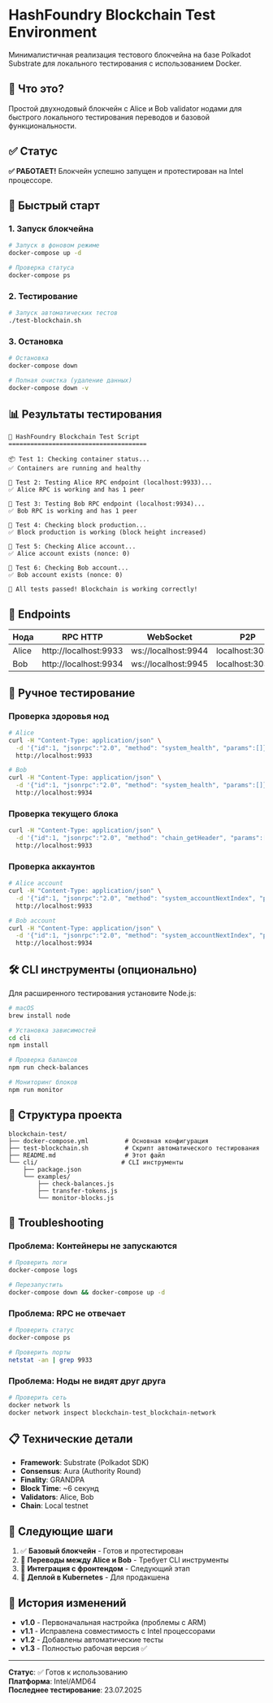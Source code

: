 # HashFoundry Blockchain Test Environment

Минималистичная реализация тестового блокчейна на базе Polkadot Substrate для локального тестирования с использованием Docker.

## 🎯 Что это?

Простой двухнодовый блокчейн с Alice и Bob validator нодами для быстрого локального тестирования переводов и базовой функциональности.

## ✅ Статус

**✅ РАБОТАЕТ!** Блокчейн успешно запущен и протестирован на Intel процессоре.

## 🚀 Быстрый старт

### 1. Запуск блокчейна
```bash
# Запуск в фоновом режиме
docker-compose up -d

# Проверка статуса
docker-compose ps
```

### 2. Тестирование
```bash
# Запуск автоматических тестов
./test-blockchain.sh
```

### 3. Остановка
```bash
# Остановка
docker-compose down

# Полная очистка (удаление данных)
docker-compose down -v
```

## 📊 Результаты тестирования

```
🚀 HashFoundry Blockchain Test Script
======================================

📦 Test 1: Checking container status...
✅ Containers are running and healthy

📡 Test 2: Testing Alice RPC endpoint (localhost:9933)...
✅ Alice RPC is working and has 1 peer

📡 Test 3: Testing Bob RPC endpoint (localhost:9934)...
✅ Bob RPC is working and has 1 peer

🔗 Test 4: Checking block production...
✅ Block production is working (block height increased)

👩 Test 5: Checking Alice account...
✅ Alice account exists (nonce: 0)

👨 Test 6: Checking Bob account...
✅ Bob account exists (nonce: 0)

🎉 All tests passed! Blockchain is working correctly!
```

## 🔗 Endpoints

| Нода | RPC HTTP | WebSocket | P2P |
|------|----------|-----------|-----|
| Alice | http://localhost:9933 | ws://localhost:9944 | localhost:30333 |
| Bob | http://localhost:9934 | ws://localhost:9945 | localhost:30334 |

## 🧪 Ручное тестирование

### Проверка здоровья нод
```bash
# Alice
curl -H "Content-Type: application/json" \
  -d '{"id":1, "jsonrpc":"2.0", "method": "system_health", "params":[]}' \
  http://localhost:9933

# Bob  
curl -H "Content-Type: application/json" \
  -d '{"id":1, "jsonrpc":"2.0", "method": "system_health", "params":[]}' \
  http://localhost:9934
```

### Проверка текущего блока
```bash
curl -H "Content-Type: application/json" \
  -d '{"id":1, "jsonrpc":"2.0", "method": "chain_getHeader", "params":[]}' \
  http://localhost:9933
```

### Проверка аккаунтов
```bash
# Alice account
curl -H "Content-Type: application/json" \
  -d '{"id":1, "jsonrpc":"2.0", "method": "system_accountNextIndex", "params":["5GrwvaEF5zXb26Fz9rcQpDWS57CtERHpNehXCPcNoHGKutQY"]}' \
  http://localhost:9933

# Bob account
curl -H "Content-Type: application/json" \
  -d '{"id":1, "jsonrpc":"2.0", "method": "system_accountNextIndex", "params":["5FHneW46xGXgs5mUiveU4sbTyGBzmstUspZC92UhjJM694ty"]}' \
  http://localhost:9934
```

## 🛠 CLI инструменты (опционально)

Для расширенного тестирования установите Node.js:

```bash
# macOS
brew install node

# Установка зависимостей
cd cli
npm install

# Проверка балансов
npm run check-balances

# Мониторинг блоков
npm run monitor
```

## 📁 Структура проекта

```
blockchain-test/
├── docker-compose.yml          # Основная конфигурация
├── test-blockchain.sh          # Скрипт автоматического тестирования
├── README.md                   # Этот файл
└── cli/                       # CLI инструменты
    ├── package.json
    └── examples/
        ├── check-balances.js
        ├── transfer-tokens.js
        └── monitor-blocks.js
```

## 🔧 Troubleshooting

### Проблема: Контейнеры не запускаются
```bash
# Проверить логи
docker-compose logs

# Перезапустить
docker-compose down && docker-compose up -d
```

### Проблема: RPC не отвечает
```bash
# Проверить статус
docker-compose ps

# Проверить порты
netstat -an | grep 9933
```

### Проблема: Ноды не видят друг друга
```bash
# Проверить сеть
docker network ls
docker network inspect blockchain-test_blockchain-network
```

## 📋 Технические детали

- **Framework**: Substrate (Polkadot SDK)
- **Consensus**: Aura (Authority Round)
- **Finality**: GRANDPA
- **Block Time**: ~6 секунд
- **Validators**: Alice, Bob
- **Chain**: Local testnet

## 🎯 Следующие шаги

1. ✅ **Базовый блокчейн** - Готов и протестирован
2. 🔄 **Переводы между Alice и Bob** - Требует CLI инструменты
3. 🔄 **Интеграция с фронтендом** - Следующий этап
4. 🔄 **Деплой в Kubernetes** - Для продакшена

## 📝 История изменений

- **v1.0** - Первоначальная настройка (проблемы с ARM)
- **v1.1** - Исправлена совместимость с Intel процессорами
- **v1.2** - Добавлены автоматические тесты
- **v1.3** - Полностью рабочая версия ✅

---

**Статус**: ✅ Готов к использованию  
**Платформа**: Intel/AMD64  
**Последнее тестирование**: 23.07.2025
